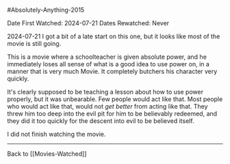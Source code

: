 #Absolutely-Anything-2015

Date First Watched:  2024-07-21
Dates Rewatched:  Never

2024-07-21
I got a bit of a late start on this one, but it looks like most of the movie is still going.

This is a movie where a schoolteacher is given absolute power, and he immediately loses all sense of what is a good idea to use power on, in a manner that is very much Movie. It completely butchers his character very quickly.

It's clearly supposed to be teaching a lesson about how to use power properly, but it was unbearable. Few people would act like that. Most people who would act like that, would not _get better_ from acting like that. They threw him too deep into the evil pit for him to be believably redeemed, and they did it too quickly for the descent into evil to be believed itself.

I did not finish watching the movie.

---
Back to [[Movies-Watched]]